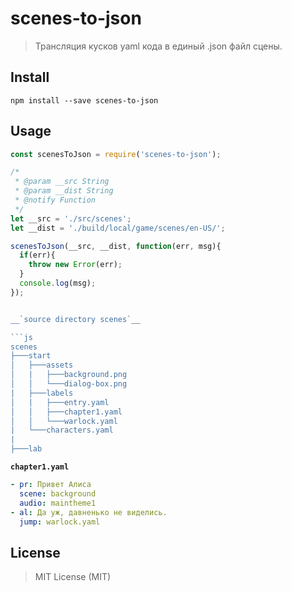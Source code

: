 # scenes-to-json
> Трансляция кусков yaml кода в единый .json  файл сцены.

## Install

```console
npm install --save scenes-to-json
```

## Usage

```js
const scenesToJson = require('scenes-to-json');

/*
 * @param __src String
 * @param __dist String 
 * @notify Function 
 */
let __src = './src/scenes';
let __dist = './build/local/game/scenes/en-US/';

scenesToJson(__src, __dist, function(err, msg){
  if(err){
    throw new Error(err);
  }
  console.log(msg);
});


__`source directory scenes`__

```js
scenes
├───start
│   ├───assets
│   |   ├───background.png
│   │   └───dialog-box.png
|   ├───labels
│   |   ├───entry.yaml
│   │   ├───chapter1.yaml
│   │   └───warlock.yaml    
|   └───characters.yaml
|
├───lab

```
__`chapter1.yaml`__

```yaml
- pr: Привет Алиса
  scene: background
  audio: maintheme1
- al: Да уж, давненько не виделись.
  jump: warlock.yaml
```
## License
> MIT License (MIT)